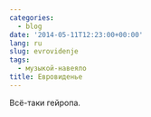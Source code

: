 ```yaml
---
categories:
  - blog
date: '2014-05-11T12:23:00+00:00'
lang: ru
slug: evrovidenje
tags:
  - музыкой-навеяло
title: Евровиденье
---
```


Всё-таки гейропа.
